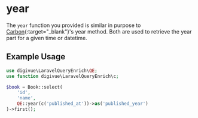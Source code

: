 # year

The `year` function you provided is similar in purpose to [Carbon](https://carbon.nesbot.com/){:target="_blank"}'s year
method. Both are used to retrieve the year part for a given time or datetime.

## Example Usage

```php
use digivue\LaravelQueryEnrich\QE;
use function digivue\LaravelQueryEnrich\c;

$book = Book::select(
    'id',
    'name',
    QE::year(c('published_at'))->as('published_year')
)->first();
```